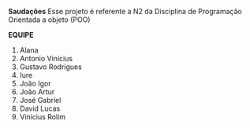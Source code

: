 **Saudações**
Esse projeto é referente a N2 da Disciplina de Programação Orientada a objeto (POO)

**EQUIPE**
1. Alana
2. Antonio Vinicius
3. Gustavo Rodrigues
4. Iure
5. João Igor
6. João Artur
7. José Gabriel
8. David Lucas
9. Vinicius Rolim


